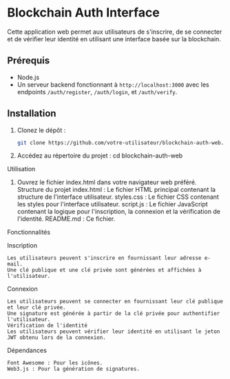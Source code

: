 # Blockchain Auth Interface

Cette application web permet aux utilisateurs de s'inscrire, de se connecter et de vérifier leur identité en utilisant une interface basée sur la blockchain.

## Prérequis

- Node.js
- Un serveur backend fonctionnant à `http://localhost:3000` avec les endpoints `/auth/register`, `/auth/login`, et `/auth/verify`.

## Installation

1. Clonez le dépôt :
   ```bash
   git clone https://github.com/votre-utilisateur/blockchain-auth-web.git

2. Accédez au répertoire du projet :
   cd blockchain-auth-web

Utilisation

1. Ouvrez le fichier index.html dans votre navigateur web préféré.
Structure du projet
    index.html : Le fichier HTML principal contenant la structure de l'interface utilisateur.
    styles.css : Le fichier CSS contenant les styles pour l'interface utilisateur.
    script.js : Le fichier JavaScript contenant la logique pour l'inscription, la connexion et la vérification de l'identité.
    README.md : Ce fichier.

Fonctionnalités

  Inscription

    Les utilisateurs peuvent s'inscrire en fournissant leur adresse e-mail.
    Une clé publique et une clé privée sont générées et affichées à l'utilisateur.

  Connexion

    Les utilisateurs peuvent se connecter en fournissant leur clé publique et leur clé privée.
    Une signature est générée à partir de la clé privée pour authentifier l'utilisateur.
    Vérification de l'identité
    Les utilisateurs peuvent vérifier leur identité en utilisant le jeton JWT obtenu lors de la connexion.

  Dépendances

    Font Awesome : Pour les icônes.
    Web3.js : Pour la génération de signatures.